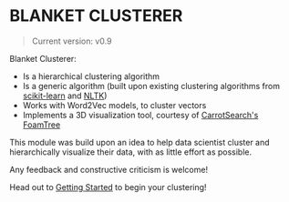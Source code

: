 # BLANKET CLUSTERER
> Current version: v0.9

Blanket Clusterer:
-   Is a hierarchical clustering algorithm
-   Is a generic algorithm (built upon existing clustering algorithms from [scikit-learn](https://scikit-learn.org/stable/) and [NLTK](https://www.nltk.org/))
-   Works with Word2Vec models, to cluster vectors
-   Implements a 3D visualization tool, courtesy of [CarrotSearch's](https://carrotsearch.com/) [FoamTree](https://get.carrotsearch.com/foamtree/demo/)

This module was build upon an idea to help data scientist cluster and hierarchically visualize their data, with as little
effort as possible.

Any feedback and constructive criticism is welcome!

Head out to [Getting Started](getting-started/getting-started.md) to begin your clustering!